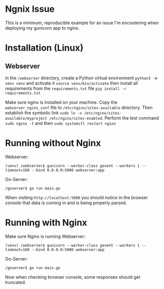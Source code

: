 # Ngnix Issue
This is a minimum, reproducible example for an issue I'm encoutering when deploying my gunicorn app to nginx.

# Installation (Linux)

## Webserver

in the `/webserver` directory, create a Python virtual environment `python3 -m venv venv` and activate it `source venv/bin/activate` then install all requirements from the `requirements.txt` file `pip install -r requirements.txt`

Make sure nginx is installed on your machine. Copy the `webserver_nginx_conf` file to `/etc/nginx/sites-available` directory. Then establish the symbolic link `sudo ln -s /etc/nginx/sites-available/myproject /etc/nginx/sites-enabled`. Perform the test command `sudo nginx -t` and then `sudo systemctl restart nginx`

# Running without Nginx

Webserver:
```
(venv) /webserver$ gunicorn --worker-class gevent --workers 1 --timeout=160 --bind 0.0.0.0:5000 webserver:app
```

Go-Server:
```
/goserver$ go run main.go
```

When visiting `http://localhost:5000` you should notice in the browser console that data is coming in and is being properly parsed.

# Running with Nginx

Make sure Nginx is running
Webserver:
```
(venv) /webserver$ gunicorn --worker-class gevent --workers 1 --timeout=160 --bind 0.0.0.0:5000 webserver:app
```

Go-Server:
```
/goserver$ go run main.go
```

Now when checking browser console, some responses should get truncated.